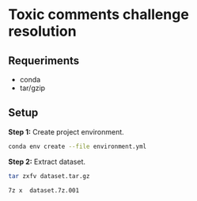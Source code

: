 # Toxic comments challenge resolution

## Requeriments

* conda
* tar/gzip

## Setup

**Step 1:** Create project environment.

```bash
conda env create --file environment.yml
```

**Step 2:** Extract dataset.

```bash
tar zxfv dataset.tar.gz

7z x  dataset.7z.001
```